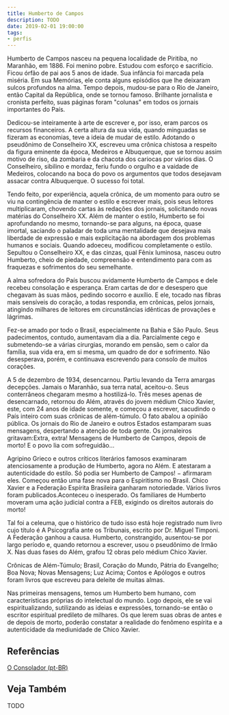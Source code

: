 ```yaml
---
title: Humberto de Campos
description: TODO
date: 2019-02-01 19:00:00
tags: 
- perfis
---
```



Humberto de Campos nasceu na pequena localidade de Piritiba, no Maranhão, em 1886. Foi menino pobre. Estudou com esforço e sacrifício. Ficou órfão de pai aos 5 anos de idade. Sua infância foi marcada pela miséria. Em sua Memórias, ele conta alguns episódios que lhe deixaram sulcos profundos na alma.
Tempo depois, mudou-se para o Rio de Janeiro, então Capital da República, onde se tornou famoso. Brilhante jornalista e cronista perfeito, suas páginas foram "colunas" em todos os jornais importantes do País.

Dedicou-se inteiramente à arte de escrever e, por isso, eram parcos os recursos financeiros. A certa altura da sua vida, quando minguadas se fizeram as economias, teve a ideia de mudar de estilo. Adotando o pseudônimo de Conselheiro XX, escreveu uma crônica chistosa a respeito da figura eminente da época, Medeiros e Albuquerque, que se tornou assim motivo de riso, da zombaria e da chacota dos cariocas por vários dias.
O Conselheiro, sibilino e mordaz, feriu fundo o orgulho e a vaidade de Medeiros, colocando na boca do povo os argumentos que todos desejavam assacar contra Albuquerque. O sucesso foi total.

Tendo feito, por experiência, aquela crônica, de um momento para outro se viu na contingência de manter o estilo e escrever mais, pois seus leitores multiplicaram, chovendo cartas às redações dos jornais, solicitando novas matérias do Conselheiro XX.
Além de manter o estilo, Humberto se foi aprofundando no mesmo, tornando-se para alguns, na época, quase imortal, saciando o paladar de toda uma mentalidade que desejava mais liberdade de expressão e mais explicitação na abordagem dos problemas humanos e sociais.
Quando adoeceu, modificou completamente o estilo. Sepultou o Conselheiro XX, e das cinzas, qual Fênix luminosa, nasceu outro Humberto, cheio de piedade, compreensão e entendimento para com as fraquezas e sofrimentos do seu semelhante.

A alma sofredora do País buscou avidamente Humberto de Campos e dele recebeu consolação e esperança. Eram cartas de dor e desespero que chegavam às suas mãos, pedindo socorro e auxílio. E ele, tocado nas fibras mais sensíveis do coração, a todas respondia, em crônicas, pelos jornais, atingindo milhares de leitores em circunstâncias idênticas de provações e lágrimas.

Fez-se amado por todo o Brasil, especialmente na Bahia e São Paulo. Seus padecimentos, contudo, aumentavam dia a dia. Parcialmente cego e submetendo-se a várias cirurgias, morando em pensão, sem o calor da família, sua vida era, em si mesma, um quadro de dor e sofrimento. Não desesperava, porém, e continuava escrevendo para consolo de muitos corações.

A 5 de dezembro de 1934, desencarnou. Partiu levando da Terra amargas decepções. Jamais o Maranhão, sua terra natal, aceitou-o. Seus conterrâneos chegaram mesmo a hostilizá-lo. Três meses apenas de desencarnado, retornou do Além, através do jovem médium Chico Xavier, este, com 24 anos de idade somente, e começou a escrever, sacudindo o País inteiro com suas crônicas de além-túmulo. O fato abalou a opinião pública. Os jornais do Rio de Janeiro e outros Estados estamparam suas mensagens, despertando a atenção de toda gente. Os jornaleiros gritavam:Extra, extra! Mensagens de Humberto de Campos, depois de morto!  E o povo lia com sofreguidão...

Agripino Grieco e outros críticos literários famosos examinaram atenciosamente a produção de Humberto, agora no Além. E atestaram a autenticidade do estilo. Só podia ser Humberto de Campos! − afirmaram eles. Começou então uma fase nova para o Espiritismo no Brasil. Chico Xavier e a Federação Espírita Brasileira ganharam notoriedade. Vários livros foram publicados.Aconteceu o inesperado. Os familiares de Humberto moveram uma ação judicial contra a FEB, exigindo os direitos autorais do morto!

Tal foi a celeuma, que o histórico de tudo isso está hoje registrado num livro cujo título é A Psicografia ante os Tribunais, escrito por Dr. Miguel Timponi. A Federação ganhou a causa. Humberto, constrangido, ausentou-se por largo período e, quando retornou a escrever, usou o pseudônimo de Irmão X.
Nas duas fases do Além, grafou 12 obras pelo médium Chico Xavier.

Crônicas de Além-Túmulo; Brasil, Coração do Mundo, Pátria do Evangelho; Boa Nova; Novas Mensagens; Luz Acima; Contos e Apólogos e outros foram livros que escreveu para deleite de muitas almas.

Nas primeiras mensagens, temos um Humberto bem humano, com características próprias do intelectual do mundo. Logo depois, ele se vai espiritualizando, sutilizando as ideias e expressões, tornando-se então o escritor espiritual predileto de milhares.
Os que lerem suas obras de antes e de depois de morto, poderão constatar a realidade do fenômeno espírita e a autenticidade da mediunidade de Chico Xavier.
 


## Referências
[O Consolador (pt-BR)](http://www.oconsolador.com.br/linkfixo/biografias/humbertodecampos.html)

## Veja Também
TODO


